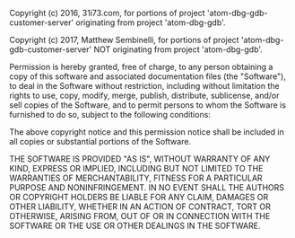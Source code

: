 Copyright (c) 2016, 31i73.com, for portions of project 'atom-dbg-gdb-customer-server' originating from project 'atom-dbg-gdb'.

Copyright (c) 2017, Matthew Sembinelli, for portions of project 'atom-dbg-gdb-customer-server' NOT originating from project 'atom-dbg-gdb'.

Permission is hereby granted, free of charge, to any person obtaining
a copy of this software and associated documentation files (the
"Software"), to deal in the Software without restriction, including
without limitation the rights to use, copy, modify, merge, publish,
distribute, sublicense, and/or sell copies of the Software, and to
permit persons to whom the Software is furnished to do so, subject to
the following conditions:

The above copyright notice and this permission notice shall be
included in all copies or substantial portions of the Software.

THE SOFTWARE IS PROVIDED "AS IS", WITHOUT WARRANTY OF ANY KIND,
EXPRESS OR IMPLIED, INCLUDING BUT NOT LIMITED TO THE WARRANTIES OF
MERCHANTABILITY, FITNESS FOR A PARTICULAR PURPOSE AND
NONINFRINGEMENT. IN NO EVENT SHALL THE AUTHORS OR COPYRIGHT HOLDERS BE
LIABLE FOR ANY CLAIM, DAMAGES OR OTHER LIABILITY, WHETHER IN AN ACTION
OF CONTRACT, TORT OR OTHERWISE, ARISING FROM, OUT OF OR IN CONNECTION
WITH THE SOFTWARE OR THE USE OR OTHER DEALINGS IN THE SOFTWARE.
